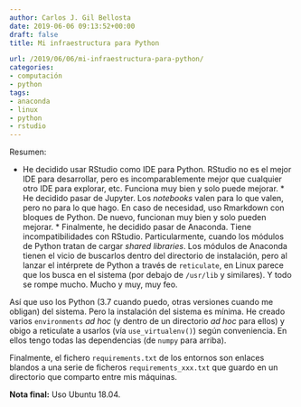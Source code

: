 ```yaml
---
author: Carlos J. Gil Bellosta
date: 2019-06-06 09:13:52+00:00
draft: false
title: Mi infraestructura para Python

url: /2019/06/06/mi-infraestructura-para-python/
categories:
- computación
- python
tags:
- anaconda
- linux
- python
- rstudio
---
```





Resumen:





  * He decidido usar RStudio como IDE para Python. RStudio no es el mejor IDE para desarrollar, pero es incomparablemente mejor que cualquier otro IDE para explorar, etc. Funciona muy bien y solo puede mejorar.  * He decidido pasar de Jupyter. Los _notebooks_ valen para lo que valen, pero no para lo que hago. En caso de necesidad, uso Rmarkdown con bloques de Python. De nuevo, funcionan muy bien y solo pueden mejorar.  * Finalmente, he decidido pasar de Anaconda. Tiene incompatibilidades con RStudio. Particularmente, cuando los módulos de Python tratan de  cargar _shared libraries_. Los módulos de Anaconda tienen el vicio de buscarlos dentro del directorio de instalación, pero al lanzar el intérprete de Python a través de `reticulate`, en Linux parece que los busca en el sistema (por debajo de `/usr/lib` y similares). Y todo se rompe mucho. Mucho y muy, muy feo.





Así que uso los Python (3.7 cuando puedo, otras versiones cuando me obligan) del sistema. Pero la instalación del sistema es mínima. He creado varios `environments` _ad hoc_ (y dentro de un directorio _ad hoc_ para ellos) y obigo a reticulate a usarlos (vía `use_virtualenv()`) según conveniencia. En ellos tengo todas las dependencias (de `numpy` para arriba).







Finalmente, el fichero `requirements.txt` de los entornos son enlaces blandos a una serie de ficheros `requirements_xxx.txt` que guardo en un directorio que comparto entre mis máquinas.







**Nota final:** Uso Ubuntu 18.04.



